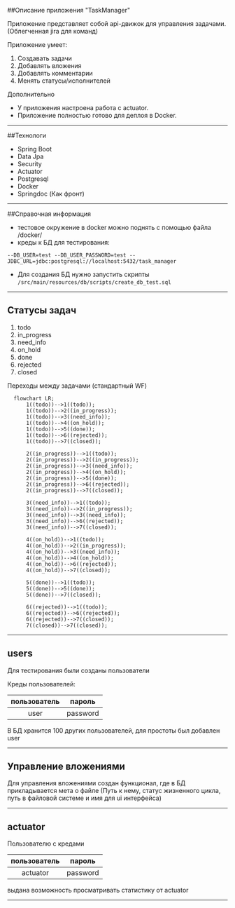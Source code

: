##Описание приложения "TaskManager"

Приложение представляет собой api-движок для управления задачами. (Облегченная jira для команд)

Приложение умеет:

1. Создавать задачи
2. Добавлять вложения
3. Добавлять комментарии
4. Менять статусы/исполнителей

Дополнительно

* У приложения настроена работа с actuator.
* Приложение полностью готово для деплоя в Docker.
___
##Технологи

* Spring Boot
* Data Jpa
* Security
* Actuator
* Postgresql
* Docker
* Springdoc (Как фронт)
___
##Справочная информация
* тестовое окружение в docker можно поднять с помощью файла /docker/
* креды к БД для тестирования:

```--DB_USER=test --DB_USER_PASSWORD=test --JDBC_URL=jdbc:postgresql://localhost:5432/task_manager```

* Для создания БД нужно запустить скрипты ```/src/main/resources/db/scripts/create_db_test.sql```
___
## Статусы задач

1. todo
2. in_progress
3. need_info
4. on_hold
5. done
6. rejected
7. closed

Переходы между задачами (стандартный  WF)
```mermaid
  flowchart LR;
      1((todo))-->1((todo));
      1((todo))-->2((in_progress));
      1((todo))-->3((need_info));
      1((todo))-->4((on_hold));
      1((todo))-->5((done));
      1((todo))-->6((rejected));
      1((todo))-->7((closed));
      
      2((in_progress))-->1((todo));
      2((in_progress))-->2((in_progress));
      2((in_progress))-->3((need_info));
      2((in_progress))-->4((on_hold));
      2((in_progress))-->5((done));
      2((in_progress))-->6((rejected));
      2((in_progress))-->7((closed));

      3((need_info))-->1((todo));
      3((need_info))-->2((in_progress));
      3((need_info))-->3((need_info));
      3((need_info))-->6((rejected));
      3((need_info))-->7((closed));
      
      4((on_hold))-->1((todo));
      4((on_hold))-->2((in_progress));
      4((on_hold))-->3((need_info));
      4((on_hold))-->4((on_hold));
      4((on_hold))-->6((rejected));
      4((on_hold))-->7((closed));

      5((done))-->1((todo));
      5((done))-->5((done));
      5((done))-->7((closed));
      
      6((rejected))-->1((todo));
      6((rejected))-->6((rejected));
      6((rejected))-->7((closed));
      7((closed))-->7((closed));
```
___
## users

Для тестирования были созданы пользователи

Креды пользователей:

| пользователь | пароль |
|:------------:|:------:|
| user | password |

В БД хранится 100 других пользователей, для простоты был добавлен user
___
## Управление вложениями

Для управления вложениями создан функционал, где в БД прикладывается мета о файле (Путь к нему, статус жизненного цикла, путь в файловой системе и имя для ui интерфейса)
___
## actuator

Пользователю с кредами

| пользователь | пароль |
|:------------:|:------:|
| actuator | password |

выдана возможность просматривать статистику от actuator
___
